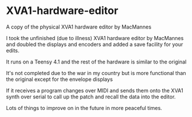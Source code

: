 # XVA1-hardware-editor
A copy of the physical XVA1 hardware editor by MacMannes

I took the unfinished (due to illness) XVA1 hardware editor by MacMannes and doubled the displays and encoders and added a save facility for your edits.

It runs on a Teensy 4.1 and the rest of the hardware is similar to the original

It's not completed due to the war in my country but is more functional than the original except for the envelope displays

If it receives a program changes over MIDI and sends them onto the XVA1 synth over serial to call up the patch and recall the data into the editor.

Lots of things to improve on in the future in more peaceful times.
